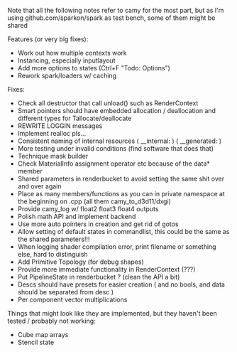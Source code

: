 Note that all the following notes refer to camy for the most part, but as 
I'm using github.com/sparkon/spark as test bench, some of them might be shared

Features (or very big fixes):
- Work out how multiple contexts work
- Instancing, especially inputlayout
- Add more options to states (Ctrl+F "Todo: Options")
- Rework spark/loaders w/ caching 

Fixes:
- Check all destructor that call unload() such as RenderContext
- Smart pointers should have embedded allocation / deallocation and different types for Tallocate/deallocate
- REWRITE LOGGIN messages
- Implement realloc pls...
- Consistent naming of internal resources ( __internal: ) ( __generated:  )
- More testing under invalid conditions (find software that does that)
- Technique mask builder
- Check MaterialInfo assignment operator etc because of the data* member
- Shared parameters in  renderbucket to avoid setting the same shit over and over again
- Place as many members/functions as you can in private namespace at the beginning on .cpp (all them camy_to_d3d11/dxgi)
- Provide camy_log w/ float2 float3 float4 outputs
- Polish math API and implement backend
- Use more auto pointers in creation and get rid of gotos
- Allow setting of default states in commandlist, this could be the same as the shared parameters!!!
- When logging shader compilation error, print filename or something else, hard to distinguish
- Add Primitive Topology (for debug shapes)
- Provide more immediate functionality in RenderContext (???)
- Put PipelineState in renderbucket ? (clean the API a bit)
- Descs should have presets for easier creation ( and no bools, and data should be separated from desc )
- Per component vector multiplications

Things that might look like they are implemented, but they haven't been tested / probably not working:
- Cube map arrays
- Stencil state